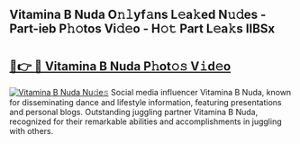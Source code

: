 ## Vitamina B Nuda O𝚗𝚕yf𝚊ns L𝚎a𝚔ed N𝚞𝚍es - Part-ieb P𝚑𝚘tos Vi𝚍𝚎o - H𝚘𝚝 Part L𝚎a𝚔s IlBSx

# <h2><a href="http://kf5bq1.oniu.top/?m=Vitamina+B+Nuda">🔗👉 🔴 Vitamina B Nuda P𝚑ot𝚘𝚜 V𝚒d𝚎o</a></h2>

[![Vitamina B Nuda Nu𝚍e𝚜](https://i.imgur.com/0qMVB7G.gif)](http://kf5bq1.oniu.top/?m=Vitamina+B+Nuda)
Social media influencer Vitamina B Nuda, known for disseminating dance and lifestyle information, featuring presentations and personal blogs. Outstanding juggling partner Vitamina B Nuda, recognized for their remarkable abilities and accomplishments in juggling with others.  
